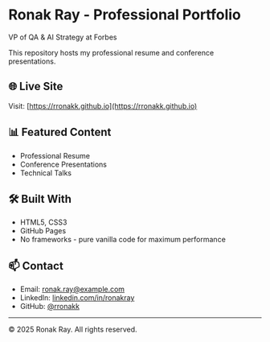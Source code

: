 # Ronak Ray - Professional Portfolio

VP of QA & AI Strategy at Forbes

This repository hosts my professional resume and conference presentations.

## 🌐 Live Site
Visit: [https://rronakk.github.io](https://rronakk.github.io)

## 📊 Featured Content
- Professional Resume
- Conference Presentations
- Technical Talks

## 🛠️ Built With
- HTML5, CSS3
- GitHub Pages
- No frameworks - pure vanilla code for maximum performance

## 📫 Contact
- Email: ronak.ray@example.com
- LinkedIn: [linkedin.com/in/ronakray](https://linkedin.com/in/ronakray)
- GitHub: [@rronakk](https://github.com/rronakk)

---
© 2025 Ronak Ray. All rights reserved.
